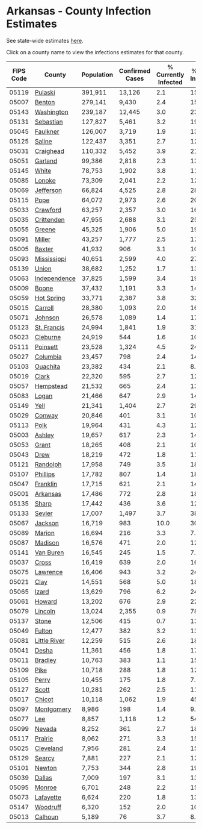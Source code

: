 # Arkansas - County Infection Estimates

See state-wide estimates [here](/infections/us-ar).

Click on a county name to view the infections estimates for that county.

|   FIPS Code |                       County |   Population |   Confirmed Cases |   % Currently Infected |   % Total Infected |
|-------------|------------------------------|--------------|-------------------|------------------------|--------------------|
|       05119 |           [Pulaski](pulaski) |      391,911 |            13,126 |                    2.1 |               15.0 |
|       05007 |             [Benton](benton) |      279,141 |             9,430 |                    2.4 |               15.1 |
|       05143 |     [Washington](washington) |      239,187 |            12,445 |                    3.0 |               23.0 |
|       05131 |       [Sebastian](sebastian) |      127,827 |             5,461 |                    3.2 |               19.1 |
|       05045 |         [Faulkner](faulkner) |      126,007 |             3,719 |                    1.9 |               13.0 |
|       05125 |             [Saline](saline) |      122,437 |             3,351 |                    2.7 |               12.6 |
|       05031 |       [Craighead](craighead) |      110,332 |             5,452 |                    3.9 |               21.3 |
|       05051 |           [Garland](garland) |       99,386 |             2,818 |                    2.3 |               13.0 |
|       05145 |               [White](white) |       78,753 |             1,902 |                    3.8 |               11.9 |
|       05085 |             [Lonoke](lonoke) |       73,309 |             2,041 |                    2.2 |               12.1 |
|       05069 |       [Jefferson](jefferson) |       66,824 |             4,525 |                    2.8 |               28.2 |
|       05115 |                 [Pope](pope) |       64,072 |             2,973 |                    2.6 |               20.3 |
|       05033 |         [Crawford](crawford) |       63,257 |             2,357 |                    3.0 |               16.4 |
|       05035 |     [Crittenden](crittenden) |       47,955 |             2,688 |                    3.1 |               25.0 |
|       05055 |             [Greene](greene) |       45,325 |             1,906 |                    5.0 |               19.4 |
|       05091 |             [Miller](miller) |       43,257 |             1,777 |                    2.5 |               17.2 |
|       05005 |             [Baxter](baxter) |       41,932 |               906 |                    3.1 |               10.1 |
|       05093 |   [Mississippi](mississippi) |       40,651 |             2,599 |                    4.0 |               27.6 |
|       05139 |               [Union](union) |       38,682 |             1,252 |                    1.7 |               13.9 |
|       05063 | [Independence](independence) |       37,825 |             1,599 |                    3.4 |               19.1 |
|       05009 |               [Boone](boone) |       37,432 |             1,191 |                    3.3 |               14.5 |
|       05059 |     [Hot Spring](hot-spring) |       33,771 |             2,387 |                    3.8 |               32.4 |
|       05015 |           [Carroll](carroll) |       28,380 |             1,093 |                    2.0 |               16.3 |
|       05071 |           [Johnson](johnson) |       26,578 |             1,089 |                    1.4 |               17.9 |
|       05123 |   [St. Francis](st.-francis) |       24,994 |             1,841 |                    1.9 |               31.7 |
|       05023 |         [Cleburne](cleburne) |       24,919 |               544 |                    1.6 |               10.6 |
|       05111 |         [Poinsett](poinsett) |       23,528 |             1,324 |                    4.5 |               24.3 |
|       05027 |         [Columbia](columbia) |       23,457 |               798 |                    2.4 |               14.6 |
|       05103 |         [Ouachita](ouachita) |       23,382 |               434 |                    2.1 |                8.8 |
|       05019 |               [Clark](clark) |       22,320 |               595 |                    2.7 |               12.4 |
|       05057 |       [Hempstead](hempstead) |       21,532 |               665 |                    2.4 |               13.4 |
|       05083 |               [Logan](logan) |       21,466 |               647 |                    2.9 |               14.2 |
|       05149 |                 [Yell](yell) |       21,341 |             1,404 |                    2.7 |               29.7 |
|       05029 |             [Conway](conway) |       20,846 |               401 |                    3.1 |               10.1 |
|       05113 |                 [Polk](polk) |       19,964 |               431 |                    4.3 |               12.0 |
|       05003 |             [Ashley](ashley) |       19,657 |               617 |                    2.3 |               14.3 |
|       05053 |               [Grant](grant) |       18,265 |               408 |                    2.1 |               10.4 |
|       05043 |                 [Drew](drew) |       18,219 |               472 |                    1.8 |               11.6 |
|       05121 |         [Randolph](randolph) |       17,958 |               749 |                    3.5 |               18.5 |
|       05107 |         [Phillips](phillips) |       17,782 |               807 |                    1.4 |               18.5 |
|       05047 |         [Franklin](franklin) |       17,715 |               621 |                    2.1 |               14.3 |
|       05001 |         [Arkansas](arkansas) |       17,486 |               772 |                    2.8 |               18.7 |
|       05135 |               [Sharp](sharp) |       17,442 |               436 |                    3.6 |               12.3 |
|       05133 |             [Sevier](sevier) |       17,007 |             1,497 |                    3.7 |               38.5 |
|       05067 |           [Jackson](jackson) |       16,719 |               983 |                   10.0 |               30.0 |
|       05089 |             [Marion](marion) |       16,694 |               216 |                    3.3 |                7.5 |
|       05087 |           [Madison](madison) |       16,576 |               471 |                    2.0 |               12.9 |
|       05141 |       [Van Buren](van-buren) |       16,545 |               245 |                    1.5 |                7.1 |
|       05037 |               [Cross](cross) |       16,419 |               639 |                    2.0 |               16.6 |
|       05075 |         [Lawrence](lawrence) |       16,406 |               943 |                    3.2 |               24.0 |
|       05021 |                 [Clay](clay) |       14,551 |               568 |                    5.0 |               18.6 |
|       05065 |               [Izard](izard) |       13,629 |               796 |                    6.2 |               24.6 |
|       05061 |             [Howard](howard) |       13,202 |               676 |                    2.9 |               22.2 |
|       05079 |           [Lincoln](lincoln) |       13,024 |             2,355 |                    0.9 |               78.9 |
|       05137 |               [Stone](stone) |       12,506 |               415 |                    0.7 |               13.1 |
|       05049 |             [Fulton](fulton) |       12,477 |               382 |                    3.2 |               13.6 |
|       05081 | [Little River](little-river) |       12,259 |               515 |                    2.6 |               18.2 |
|       05041 |               [Desha](desha) |       11,361 |               456 |                    1.8 |               17.2 |
|       05011 |           [Bradley](bradley) |       10,763 |               383 |                    1.1 |               15.5 |
|       05109 |                 [Pike](pike) |       10,718 |               288 |                    1.8 |               12.0 |
|       05105 |               [Perry](perry) |       10,455 |               175 |                    1.8 |                7.7 |
|       05127 |               [Scott](scott) |       10,281 |               262 |                    2.5 |               11.3 |
|       05017 |             [Chicot](chicot) |       10,118 |             1,062 |                    1.9 |               45.1 |
|       05097 |     [Montgomery](montgomery) |        8,986 |               198 |                    1.4 |                9.5 |
|       05077 |                   [Lee](lee) |        8,857 |             1,118 |                    1.2 |               54.1 |
|       05099 |             [Nevada](nevada) |        8,252 |               361 |                    2.7 |               18.9 |
|       05117 |           [Prairie](prairie) |        8,062 |               271 |                    3.3 |               15.5 |
|       05025 |       [Cleveland](cleveland) |        7,956 |               281 |                    2.4 |               15.6 |
|       05129 |             [Searcy](searcy) |        7,881 |               227 |                    2.1 |               12.7 |
|       05101 |             [Newton](newton) |        7,753 |               344 |                    2.8 |               19.1 |
|       05039 |             [Dallas](dallas) |        7,009 |               197 |                    3.1 |               13.6 |
|       05095 |             [Monroe](monroe) |        6,701 |               248 |                    2.2 |               15.4 |
|       05073 |       [Lafayette](lafayette) |        6,624 |               220 |                    1.8 |               13.6 |
|       05147 |         [Woodruff](woodruff) |        6,320 |               152 |                    2.0 |               10.3 |
|       05013 |           [Calhoun](calhoun) |        5,189 |                76 |                    3.7 |                8.4 |